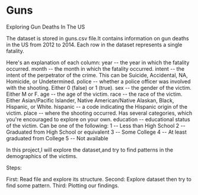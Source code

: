 # Guns
Exploring Gun Deaths In The US

The dataset is stored in guns.csv file.It contains information on gun deaths 
in the US from 2012 to 2014. Each row in the dataset represents a single fatality. 

Here's an explanation of each column:
	year -- the year in which the fatality occurred.
	month -- the month in which the fatality occurred.
	intent -- the intent of the perpetrator of the crime. This can be Suicide, Accidental, NA, Homicide, or Undetermined.
	police -- whether a police officer was involved with the shooting. Either 0 (false) or 1 (true).
	sex -- the gender of the victim. Either M or F.
	age -- the age of the victim.
	race -- the race of the victim. Either Asian/Pacific Islander, Native American/Native Alaskan, Black, Hispanic, or White.
	hispanic -- a code indicating the Hispanic origin of the victim.
	place -- where the shooting occurred. Has several categories, which you're encouraged to explore on your own.
	education -- educational status of the victim. Can be one of the following:
	1 -- Less than High School
	2 -- Graduated from High School or equivalent
	3 -- Some College
	4 -- At least graduated from College
	5 -- Not available
	
In this project,I will explore the dataset,and try to find patterns in the demographics of 
the victims.

Steps:

First:
	Read file and explore its structure.
Second:
	Explore dataset then try to find some pattern.
Third:
	Plotting our findings.
